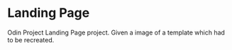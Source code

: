 # Landing Page

Odin Project Landing Page project. Given a image of a template which had to be recreated.

